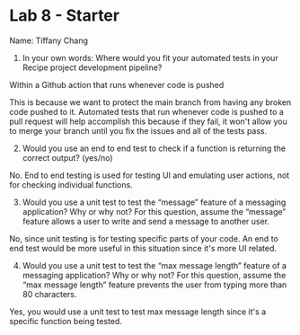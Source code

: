 # Lab 8 - Starter

Name: Tiffany Chang

1) In your own words: Where would you fit your automated tests in your Recipe project development pipeline?

Within a Github action that runs whenever code is pushed

This is because we want to protect the main branch from having any broken code pushed to it. Automated tests that run whenever code is pushed to a pull request will help accomplish this because if they fail, it won't allow you to merge your branch until you fix the issues and all of the tests pass. 

2) Would you use an end to end test to check if a function is returning the correct output? (yes/no)

No. End to end testing is used for testing UI and emulating user actions, not for checking individual functions.

3) Would you use a unit test to test the “message” feature of a messaging application? Why or why not? For this question, assume the “message” feature allows a user to write and send a message to another user.

No, since unit testing is for testing specific parts of your code. An end to end test would be more useful in this situation since it's more UI related.

4) Would you use a unit test to test the “max message length” feature of a messaging application? Why or why not? For this question, assume the “max message length” feature prevents the user from typing more than 80 characters.

Yes, you would use a unit test to test max message length since it's a specific function being tested.
